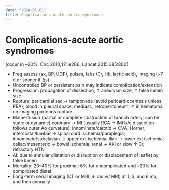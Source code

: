 ```yaml
---
date: "2024-01-01"
title: Complications-acute aortic syndromes
---
```


# Complications-acute aortic syndromes


(occur in ~20%; Circ 2010;121:e266; Lancet 2015;385:800)
* Freq assess (sx, BP, UOP), pulses, labs (Cr, Hb, lactic acid), imaging (~7 d or sooner if ∆s)
* Uncontrolled BP or persistent pain may indicate complication/extension
* Progression: propagation of dissection, ↑ aneurysm size, ↑ false lumen size
* Rupture: pericardial sac → tamponade (avoid pericardiocentesis unless PEA); blood in pleural space, mediast., retroperitoneum; ↑ in hematoma on imaging portends rupture
* Malperfusion (partial or complete obstruction of branch artery; can be static or dynamic) coronary → MI (usually RCA → IMI b/c dissection follows outer Ao curvature); innominate/carotid → CVA, Horner; intercostal/lumbar → spinal cord ischemia/paraplegia; innominate/subclavian → upper ext ischemia; iliac → lower ext ischemia; celiac/mesenteric → bowel ischemia; renal → AKI or slow ↑ Cr, refractory HTN
* AI: due to annular dilatation or disruption or displacement of leaflet by false lumen
* Mortality: 20–40% for proximal; 6% for uncomplicated and ~20% for complicated distal
* Long-term serial imaging (CT or MRI; ↓ rad w/ MRI) at 1, 3, and 6 mo, and then annually
